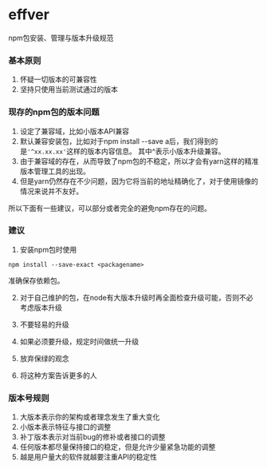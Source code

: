 # effver

npm包安装、管理与版本升级规范

### 基本原则

1. 怀疑一切版本的可兼容性
2. 坚持只使用当前测试通过的版本

### 现存的npm包的版本问题

1. 设定了兼容域，比如小版本API兼容
2. 默认兼容安装包，比如对于npm install --save a后，我们得到的是`'^xx.xx.xx'`这样的版本内容信息。
其中^表示小版本升级兼容。
3. 由于兼容域的存在，从而导致了npm包的不稳定，所以才会有yarn这样的精准版本管理工具的出现。
4. 但是yarn仍然存在不少问题，因为它将当前的地址精确化了，对于使用镜像的情况来说并不友好。

所以下面有一些建议，可以部分或者完全的避免npm存在的问题。

### 建议

1. 安装npm包时使用

```
npm install --save-exact <packagename>
```

准确保存依赖包。

2. 对于自己维护的包，在node有大版本升级时再全面检查升级可能，否则不必考虑版本升级

3. 不要轻易的升级

4. 如果必须要升级，规定时间做统一升级

5. 放弃保绿的观念

6. 将这种方案告诉更多的人

### 版本号规则

1. 大版本表示你的架构或者理念发生了重大变化
2. 小版本表示特征与接口的调整
3. 补丁版本表示对当前bug的修补或者接口的调整
4. 任何版本都尽量保持接口的稳定，但是允许少量紧急功能的调整
5. 越是用户量大的软件就越要注重API的稳定性

